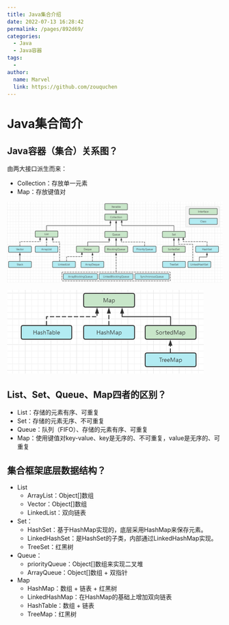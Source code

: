 ```yaml
---
title: Java集合介绍
date: 2022-07-13 16:28:42
permalink: /pages/892d69/
categories:
  - Java
  - Java容器
tags:
  - 
author: 
  name: Marvel
  link: https://github.com/zouquchen
---
```

# Java集合简介

## Java容器（集合）关系图？

由两大接口派生而来：

- Collection：存放单一元素
- Map：存放键值对

![image-20220712212420423](https://raw.githubusercontent.com/zouquchen/Images/main/imgs/Collection.png)

![image-20220712212440237](https://raw.githubusercontent.com/zouquchen/Images/main/imgs/map.png)



## List、Set、Queue、Map四者的区别？

- List：存储的元素有序、可重复
- Set：存储的元素无序、不可重复
- Queue：队列（FIFO）、存储的元素有序、可重复
- Map：使用键值对key-value、key是无序的、不可重复，value是无序的、可重复

## 集合框架底层数据结构？

- List
  - ArrayList：Object[]数组
  - Vector：Object[]数组
  - LinkedList：双向链表
- Set：
  - HashSet：基于HashMap实现的，底层采用HashMap来保存元素。
  - LinkedHashSet：是HashSet的子类，内部通过LinkedHashMap实现。
  - TreeSet：红黑树
- Queue：
  - priorityQueue：Object[]数组来实现二叉堆
  - ArrayQueue：Object[]数组 + 双指针
- Map
  - HashMap：数组 + 链表 + 红黑树
  - LinkedHashMap：在HashMap的基础上增加双向链表
  - HashTable：数组 + 链表
  - TreeMap：红黑树